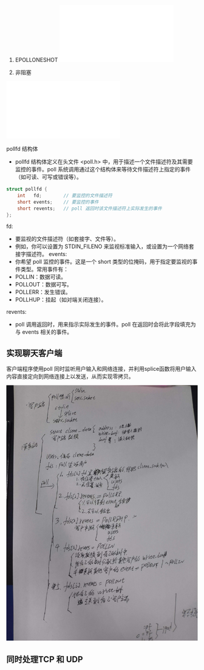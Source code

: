 1. EPOLLONESHOT
![](../图片/epollet.cpp)

2. 非阻塞

![](../图片/nonblockconnect.cpp)

pollfd 结构体
 + pollfd 结构体定义在头文件 <poll.h> 中，用于描述一个文件描述符及其需要监控的事件。poll 系统调用通过这个结构体来等待文件描述符上指定的事件（如可读、可写或错误等）。
```cpp
struct pollfd {
    int   fd;        // 要监控的文件描述符
    short events;    // 要监控的事件
    short revents;   // poll 返回时该文件描述符上实际发生的事件
};

```
fd:
 + 要监视的文件描述符（如套接字、文件等）。
 + 例如，你可以设置为 STDIN_FILENO 来监视标准输入，或设置为一个网络套接字描述符。
events:
 + 你希望 poll 监控的事件。这是一个 short 类型的位掩码，用于指定要监视的事件类型。常用事件有：
  + POLLIN：数据可读。
  + POLLOUT：数据可写。
  + POLLERR：发生错误。
  + POLLHUP：挂起（如对端关闭连接）。

revents:
 + poll 调用返回时，用来指示实际发生的事件。poll 在返回时会将此字段填充为与 events 相关的事件。

## 实现聊天客户端
客户端程序使用poll 同时监听用户输入和网络连接，并利用splice函数将用户输入内容直接定向到网络连接上以发送，从而实现零拷贝。

![](../图片/chat流程.jpg)

## 同时处理TCP 和 UDP 



























